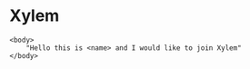 # Xylem
<!DOCTYPE html>
 
<html>
    <head>
        <title>
            "Hello this is <name> and I would like to join Xylem"
        </title>
    </head>
 
    <body>
        "Hello this is <name> and I would like to join Xylem"
    </body>
</html>
